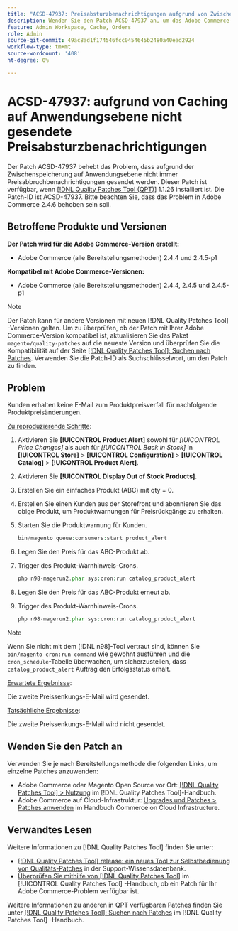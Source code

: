 ```yaml
---
title: "ACSD-47937: Preisabsturzbenachrichtigungen aufgrund von Zwischenspeicherung auf Anwendungsebene nicht gesendet"
description: Wenden Sie den Patch ACSD-47937 an, um das Adobe Commerce-Problem zu beheben, bei dem aufgrund der Zwischenspeicherung auf Anwendungsebene nicht immer Preisabbruchbenachrichtigungen gesendet werden.
feature: Admin Workspace, Cache, Orders
role: Admin
source-git-commit: 49ac8ad1f174546fcc0454645b2480a40ead2924
workflow-type: tm+mt
source-wordcount: '408'
ht-degree: 0%

---
```


# ACSD-47937: aufgrund von Caching auf Anwendungsebene nicht gesendete Preisabsturzbenachrichtigungen

Der Patch ACSD-47937 behebt das Problem, dass aufgrund der Zwischenspeicherung auf Anwendungsebene nicht immer Preisabbruchbenachrichtigungen gesendet werden. Dieser Patch ist verfügbar, wenn [[!DNL Quality Patches Tool (QPT)]](https://experienceleague.adobe.com/en/docs/commerce-knowledge-base/kb/announcements/commerce-announcements/magento-quality-patches-released-new-tool-to-self-serve-quality-patches) 1.1.26 installiert ist. Die Patch-ID ist ACSD-47937. Bitte beachten Sie, dass das Problem in Adobe Commerce 2.4.6 behoben sein soll.

## Betroffene Produkte und Versionen

**Der Patch wird für die Adobe Commerce-Version erstellt:**

* Adobe Commerce (alle Bereitstellungsmethoden) 2.4.4 und 2.4.5-p1

**Kompatibel mit Adobe Commerce-Versionen:**

* Adobe Commerce (alle Bereitstellungsmethoden) 2.4.4, 2.4.5 und 2.4.5-p1

>[!NOTE]
>
>Der Patch kann für andere Versionen mit neuen [!DNL Quality Patches Tool] -Versionen gelten. Um zu überprüfen, ob der Patch mit Ihrer Adobe Commerce-Version kompatibel ist, aktualisieren Sie das Paket `magento/quality-patches` auf die neueste Version und überprüfen Sie die Kompatibilität auf der Seite [[!DNL Quality Patches Tool]: Suchen nach Patches](https://experienceleague.adobe.com/tools/commerce-quality-patches/index.html). Verwenden Sie die Patch-ID als Suchschlüsselwort, um den Patch zu finden.

## Problem

Kunden erhalten keine E-Mail zum Produktpreisverfall für nachfolgende Produktpreisänderungen.

<u>Zu reproduzierende Schritte</u>:

1. Aktivieren Sie **[!UICONTROL Product Alert]** sowohl für *[!UICONTROL Price Changes]* als auch für *[!UICONTROL Back in Stock]* in **[!UICONTROL Store]** > **[!UICONTROL Configuration]** > **[!UICONTROL Catalog]** > **[!UICONTROL Product Alert]**.
1. Aktivieren Sie **[!UICONTROL Display Out of Stock Products]**.
1. Erstellen Sie ein einfaches Produkt (ABC) mit qty = 0.
1. Erstellen Sie einen Kunden aus der Storefront und abonnieren Sie das obige Produkt, um Produktwarnungen für Preisrückgänge zu erhalten.
1. Starten Sie die Produktwarnung für Kunden.

   ```PHP
   bin/magento queue:consumers:start product_alert
   ```

1. Legen Sie den Preis für das ABC-Produkt ab.
1. Trigger des Produkt-Warnhinweis-Crons.

   ```PHP
   php n98-magerun2.phar sys:cron:run catalog_product_alert
   ```

1. Legen Sie den Preis für das ABC-Produkt erneut ab.
1. Trigger des Produkt-Warnhinweis-Crons.

   ```PHP
   php n98-magerun2.phar sys:cron:run catalog_product_alert
   ```

>[!NOTE]
>
>Wenn Sie nicht mit dem [!DNL n98]-Tool vertraut sind, können Sie `bin/magento cron:run command` wie gewohnt ausführen und die `cron_schedule`-Tabelle überwachen, um sicherzustellen, dass `catalog_product_alert` Auftrag den Erfolgsstatus erhält.

<u>Erwartete Ergebnisse</u>:

Die zweite Preissenkungs-E-Mail wird gesendet.

<u>Tatsächliche Ergebnisse</u>:

Die zweite Preissenkungs-E-Mail wird nicht gesendet.

## Wenden Sie den Patch an

Verwenden Sie je nach Bereitstellungsmethode die folgenden Links, um einzelne Patches anzuwenden:

* Adobe Commerce oder Magento Open Source vor Ort: [[!DNL Quality Patches Tool] > Nutzung](https://experienceleague.adobe.com/docs/commerce-operations/tools/quality-patches-tool/usage.html) im [!DNL Quality Patches Tool]-Handbuch.
* Adobe Commerce auf Cloud-Infrastruktur: [Upgrades und Patches > Patches anwenden](https://experienceleague.adobe.com/docs/commerce-cloud-service/user-guide/develop/upgrade/apply-patches.html) im Handbuch Commerce on Cloud Infrastructure.

## Verwandtes Lesen

Weitere Informationen zu [!DNL Quality Patches Tool] finden Sie unter:

* [[!DNL Quality Patches Tool] release: ein neues Tool zur Selbstbedienung von Qualitäts-Patches](https://experienceleague.adobe.com/en/docs/commerce-knowledge-base/kb/announcements/commerce-announcements/magento-quality-patches-released-new-tool-to-self-serve-quality-patches) in der Support-Wissensdatenbank.
* [Überprüfen Sie mithilfe von  [!DNL Quality Patches Tool]](/help/tools/quality-patches-tool/patches-available-in-qpt/check-patch-for-magento-issue-with-magento-quality-patches.md) im [!UICONTROL Quality Patches Tool] -Handbuch, ob ein Patch für Ihr Adobe Commerce-Problem verfügbar ist.


Weitere Informationen zu anderen in QPT verfügbaren Patches finden Sie unter [[!DNL Quality Patches Tool]: Suchen nach Patches](https://experienceleague.adobe.com/tools/commerce-quality-patches/index.html) im [!DNL Quality Patches Tool] -Handbuch.
